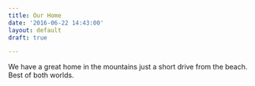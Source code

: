 ```yaml
---
title: Our Home
date: '2016-06-22 14:43:00'
layout: default
draft: true

---
```

We have a great home in the mountains just a short drive from the beach. Best of both worlds.
